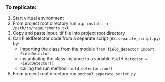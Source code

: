 ### To replicate:
1. Start virtual environment
2. From project root directory run `pip install -r /path/to/requirements.txt`
3. Copy and paste input .tif file into project root directory
4. Call FieldDetector code from a separate script (ex: `separate_script.py`) by:
    - importing the class from the module `from field_detector import FieldDetector`
    - instantiating the class instance to a variable `field_detector = FieldDetector()`
    - calling the run method `field_detector.run()` 
5. From project root directory run `python3 separate_script.py`